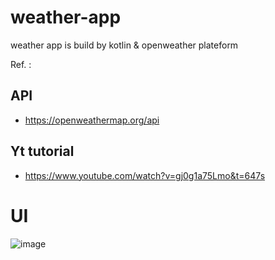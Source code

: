 # weather-app
weather app is build by kotlin &amp; openweather plateform

Ref. :

## API 
- https://openweathermap.org/api 

## Yt tutorial 
- https://www.youtube.com/watch?v=gj0g1a75Lmo&t=647s


# UI

![image](https://user-images.githubusercontent.com/58788722/126200388-18fa7f20-6d11-4356-b6f7-7971fadea14b.png)
